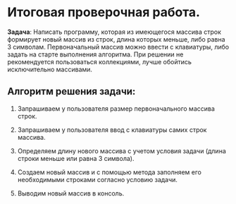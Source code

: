 # Итоговая проверочная работа.

__Задача__: Написать программу, которая из имеющегося массива строк формирует новый массив из строк, длина которых меньше, либо равна 3 символам. Первоначальный массив можно ввести с клавиатуры, либо задать на старте выполнения алгоритма. При решении не рекомендуется пользоваться коллекциями, лучше обойтись исключительно массивами.

## Алгоритм решения задачи: ##

1. Запрашиваем у пользователя размер первоначального массива строк.

2. Запрашиваем у пользователя ввод с клавиатуры самих строк массива.

3. Определяем длину нового массива с учетом условия задачи (длина строки меньше или равна 3 символа).

4. Создаем новый массив и с помощью метода заполняем его необходимыми строками согласно условию задачи.

5. Выводим новый массив в консоль.
 